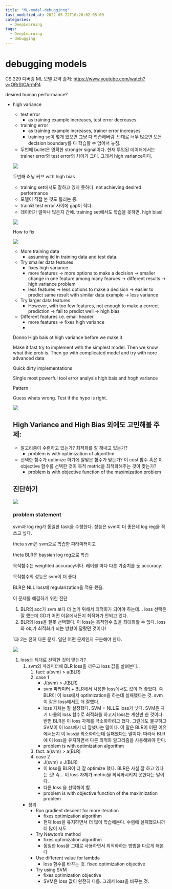```yaml
---
title: "ML-model-debugginng"
last_modified_at: 2022-05-22T16:20:02-05:00
categories:
  - DeepLearning
tags:
  - DeepLearning
  - debugging
---
```

# debugging models

CS 229 디버깅 ML 모델 요약
출처: https://www.youtube.com/watch?v=ORrStCArmP4

desired human performance?

- high variance
    - test error
        - as training example increases, test error decreases. 
    - training error
        - as training example increases, trainer error increases
        - training se이 몇개 있으면 그냥 다 학습해버림. 반대로 너무 많으면 모든 decision boundary를 다 학습할 수 없어서 놓침. 
    - 두번째 bullet은 명확한 stronger signal이다. 현재 투입된 데이터에서는 trainer error와 test error의 차이가 크다. 그래서 high variance이다.
    
    ![](/assets/src/debug/debug1.png)
    
    두번째 러닝 커브 with high bias
    
    - training set에서도 잘하고 있지 못하다. not achieving desired performance
    - 모델이 직접 본 것도 틀리는 중.
    - train와 test error 사이에 gap이 적다.
    - 데이터가 얼마나 많든지 간에. training set에서도 학습을 못하면. high bias!
    
    ![](/assets/src/debug/debug2.png)


    How to fix
    
    ![](/assets/src/debug/debug6.png)

    - More training data
        - assuming iid in training data and test data.
    - Try smaller data features
        - fixes high variance
        - more features → more options to make a decision → smaller change in one feature among many fearues → different results → high variance problem
        - less features → less options to make a decision → easier to predict same result with similar data example → less variance
    - Try larger data features
        - However, with too few features, not enough to make a correct prediction → fail to predict well → high bias
    - Different features i.e. email header
        - more features → fixes high variance
        - 
    
    Donno Higb bais ot high variance before we make it
    
    Make it fast try to implement with the simplest model. Then we know what thie prob is. Then go with complicated model and try with nore advanced data
    
    Quick dirty implementations 
    
    Single most powerful tool error analysis high bais and hogh variance 
    
    Pattern 
    
    Guess whats wrong. Test if the hypo is right. 
    
    ![](/assets/src/debug/debug3.png)

    ## High Variance and High Bias 외에도 고민해볼 주제:
    
    - 알고리즘이 수렴하고 있는가? 최적화를 잘 해내고 있는가?
        - problem is with optimization of algorithm
    - 선택한 함수가 optimize 하기에 알맞은 함수가 맞는가? 이 cost 함수 혹은 이 objective 함수를 선택한 것이 목적 metric을 최적화해주는 것이 맞는가?
        - problem is with objective function of the maximization problem
    
    ## 진단하기
    
    ![](/assets/src/debug/debug4.png)

    ### problem statement
    
    svm과 log reg가 동일한 task을 수행한다. 성능은 svm이 더 좋은데 log reg을 꼭 쓰고 싶다. 
    
    theta svm은 svm으로 학습한 파라미터이고
    
    theta BLR은 baysian log reg으로 학습
    
    목적함수는 weighted accuracy이다. 레이블 마다 다른 가중치를 둔 accuracy. 
    
    목적함수의 성능은 svm이 더 좋다.
    
    BLR은 NLL loss에 regularization을 적용 했음. 
    
    이 문제를 해결하기 위한 진단
    
    1. BLR의 acc가 svm 보다 더 높기 위해서 최적화가 되어야 하는데… loss 선택은 잘 했는데 GD가 어떤 이유에서든지 최적화가 안되고 있다.
    2. BLR의 loss을 잘못 선택했다. 이 loss는 목적함수 값을 최대화할 수 없다.  loss와 obj가 최적화가 되는 방향이 달랐던 것이다!
    
    1과 2는 전혀 다른 문제. 일단 어떤 문제인지 구분해야 한다. 
    
    ![](/assets/src/debug/debug5.png)

    1. loss는 제대로 선택한 것이 맞는가?
        1. svm의 파라미터에 BLR loss을 끼우고 loss 값을 살펴본다..
            1. fact: a(svm) > a(BLR)
            2. case 1
                - J(svm) > J(BLR)
                - svm 파라미터 + BLR에서 사용한 loss에서도 값이 더 좋았다. 즉BLR이 이 loss에서 optimization을 하는데 실패했다는 것. svm이 같은 loss에서도 더 잘했다.
                - loss 자체는 잘 설정했다. SVM + NLL도 loss가 낮다. SVM은 자기 나름의 loss 함수로 최적화를 하고서 loss는 계산만 한 것이다. 반면 BLR은 이 loss 자체를 극소화하려고 했다. 그런데도 불구하고 SVM이 이 loss에서 더 잘했다는 말이다. 이 말은 BLR이 어떤 이유에서든지 이 loss을 최소화하는데 실패했다는 말이다. 따라서 BLR에 이 loss을 유지하면서 다른 최적화 알고리즘을 사용해봐야 한다.
                - problem is with optimization algorithm
            3. fact: a(svm) > a(BLR)
            4. case 2
                - J(svm) ≤ J(BLR)
                - 이 loss을 BLR이 더 잘 optimize 했다. BLR은 사실 잘 하고 있다는 것! 즉… 이 loss 자체가 metric을 최적화시키지 못한다는 말이다.
                - 다른 loss 을 선택해야 함.
                - problem is with objective function of the maximization problem
        - 정리
            - Run gradient descent for more iteration
                - fixes optimization algorithm
                - 현재 loss을 유지하면서 더 많이 학습해본다. 수렴에 실패했으니까 더 많이 시도
            - Try Newton’s method
                - fixes optimization algorithm
                - 동일한 loss을 그대로 사용하면서 최적화하는 방법을 다르게 해본다
            - Use different value for lambda
                - loss 함수를 바꾸는 것. fixed optimization objective
            - Try using SVM
                - fixes optimization objective
                - SVM은 loss 값이 완전히 다름. 그래서 loss을 바꾸는 것.
                